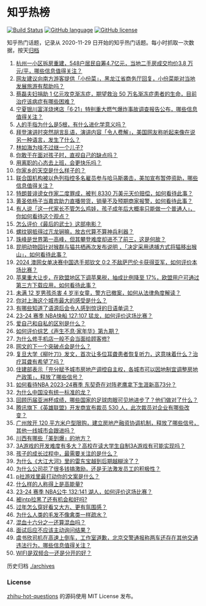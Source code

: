 # 知乎热榜
[![Build Status](https://github.com/ToWeLong/zhihu-hot-questions/workflows/CI/badge.svg)](https://github.com/ToWeLong/zhihu-hot-questions/actions)
[![GitHub language](https://img.shields.io/badge/language-golang-orange.svg)](https://golang.org/)
[![GitHub license](https://img.shields.io/github/license/ToWeLong/zhihu-hot-questions)](https://github.com/ToWeLong/zhihu-hot-questions/blob/main/LICENSE)

知乎热门话题，记录从 2020-11-29 日开始的知乎热门话题。每小时抓取一次数据，按天[归档](./archives)

<!-- BEGIN -->

1. [杭州一小区拆房重建，548户居民自筹4.7亿元，当地二手房成交均价3.8 万元/平，哪些信息值得关注？](https://www.zhihu.com/question/641464817)
1. [网友建议向南方游客提供「小份菜」，黑龙江省商务厅回复，小份菜能对当地发展旅游有帮助吗？](https://www.zhihu.com/question/641476391)
1. [蔡磊夫妇捐助 1 亿元攻克渐冻症，期望救治 50 万名渐冻症患者的生命，目前治疗该病症有哪些困难？](https://www.zhihu.com/question/641465431)
1. [宁夏银川富洋烧烤店「6·21」特别重大燃气爆炸事故调查报告公布，哪些信息值得关注？](https://www.zhihu.com/question/641518290)
1. [人的手指为什么是5根，有什么进化学意义吗？](https://www.zhihu.com/question/31178576)
1. [拜登演讲时突然胡言乱语，演讲内容「令人费解」，美国网友称听起来像在说另一种语言，发生了什么？](https://www.zhihu.com/question/641518848)
1. [林如海为啥不过继一个儿子?](https://www.zhihu.com/question/403095506)
1. [你敢于在面对孩子时，直视自己的缺点吗？](https://www.zhihu.com/question/640768684)
1. [用离职的心态去上班，会更快乐吗？](https://www.zhihu.com/question/641400008)
1. [你家乡的天空是什么样子的？](https://www.zhihu.com/question/641372337)
1. [联合国机构被以色列指控多名雇员参与哈马斯袭击，美加宣布暂停资助，哪些信息值得关注？](https://www.zhihu.com/question/641512132)
1. [特朗普诽谤女作家二度罪成，被判 8330 万美元天价赔偿，如何看待此事？](https://www.zhihu.com/question/641487510)
1. [黄圣依杨子当嘉宾助力直播带货，销量不及预期商家报警，如何看待此事？](https://www.zhihu.com/question/641462469)
1. [有人说「这一代家长不管怎么鸡娃，孩子成年后大概率只能做一个普通人」，你如何看待这个观点？](https://www.zhihu.com/question/641217735)
1. [怎么评价《最后的武士》这部电影？](https://www.zhihu.com/question/641153216)
1. [螺纹钢抵得过亢龙锏嘛，放古代算不算神兵利器？](https://www.zhihu.com/question/634785011)
1. [珠峰是世界第一高峰，但其攀登难度却进不了前三，这是何故？](https://www.zhihu.com/question/638858982)
1. [昆明动物园针对猴群与猫共栖再次发布说明 ，「决定采用诱捕方式将猫移出猴山」，如何看待此事？](https://www.zhihu.com/question/641469488)
1. [2024 澳网女单决赛中国选手郑钦文 0:2 不敌萨巴伦卡获得亚军，如何评价本场比赛？](https://www.zhihu.com/question/641520908)
1. [苹果重大让步，在欧盟地区下调苹果税，抽成比例降至 17%，欧盟用户可通过第三方下载应用，如何看待此事？](https://www.zhihu.com/question/641464795)
1. [未满 12 岁男孩杀害 4 岁半女童，警方已撤案，如何从法律角度解读？](https://www.zhihu.com/question/641402351)
1. [你对上海这个城市最大的感受是什么？](https://www.zhihu.com/question/570650821)
1. [有哪些知道了语源后会令人感到惊讶的日语单词？](https://www.zhihu.com/question/571448170)
1. [23-24 赛季 NBA快船 127:107 猛龙，如何评价这场比赛？](https://www.zhihu.com/question/641460450)
1. [爱自己和自私的区别是什么？](https://www.zhihu.com/question/640809541)
1. [如何评价综艺《声生不息·家年华》第九期？](https://www.zhihu.com/question/641479900)
1. [为什么修手机店一般不会当面给顾客修?](https://www.zhihu.com/question/639820637)
1. [网文的下一个突破点会是什么？](https://www.zhihu.com/question/640577758)
1. [复旦大学《柳叶刀》发文，首次让多位耳聋患者恢复听力，这意味着什么？治疗耳聋有希望了吗？](https://www.zhihu.com/question/641296126)
1. [住建部表示「充分赋予城市房地产调控自主权，各城市可以因地制宜调整房地产政策」，释放了哪些信号？](https://www.zhihu.com/question/641313622)
1. [如何看待NBA 2023-24赛季 东契奇在对阵老鹰拿下生涯新高73分？](https://www.zhihu.com/question/641469291)
1. [为什么中国没有统一标准的龙？](https://www.zhihu.com/question/641412259)
1. [回顾历届亚洲杯成绩，哪些国家的足球肉眼可见地进步了？他们做对了什么？](https://www.zhihu.com/question/641342798)
1. [腾讯旗下《英雄联盟》开发商宣布裁员 530 人，此次裁员对企业有哪些改变？](https://www.zhihu.com/question/640789639)
1. [广州放开 120 平方米户型限购，建立房地产融资协调机制，释放了哪些信号，其他一线城市会跟进吗？](https://www.zhihu.com/question/641463017)
1. [川西有哪些「美到爆」的地方？](https://www.zhihu.com/question/451876418)
1. [3A游戏的开发难度有多大？高校在读大学生自制3A游戏有可能实现吗？](https://www.zhihu.com/question/641383410)
1. [孩子的成长过程中，最需要关注的是什么？](https://www.zhihu.com/question/639545231)
1. [为什么《大江大河》里的雷东宝越到后期越糊涂了？](https://www.zhihu.com/question/444454200)
1. [为什么公司花了很多钱搞激励，还是无法激发员工的积极性？](https://www.zhihu.com/question/640415423)
1. [p社游戏里最打动你的文案是什么？](https://www.zhihu.com/question/638905251)
1. [什么样的人称得上是高能量?](https://www.zhihu.com/question/535994950)
1. [23-24 赛季 NBA公牛 132:141 湖人，如何评价这场比赛？](https://www.zhihu.com/question/641301134)
1. [被intp拉黑了还有机会和好吗?](https://www.zhihu.com/question/640838941)
1. [过年怎么穿好看又大方、更有氛围感？](https://www.zhihu.com/question/638134014)
1. [为什么人类的毛发不像禽类一样疏水？](https://www.zhihu.com/question/624387402)
1. [混血十六分之一还算混血吗？](https://www.zhihu.com/question/383882788)
1. [面试后应不应该主动询问结果？](https://www.zhihu.com/question/640071300)
1. [虞书欣司机在高速上倒车，工作室道歉，北京交警通报称两车还存在其他交通违法行为，哪些信息值得关注？](https://www.zhihu.com/question/641345962)
1. [WIFI是双频合一还是分开的好？](https://www.zhihu.com/question/638384331)

<!-- END -->

历史归档 [./archives](./archives)


### License
[zhihu-hot-questions](https://github.com/towelong/zhihu-hot-questions) 的源码使用 MIT License 发布。